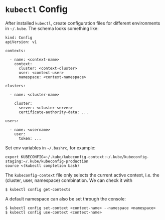 # `kubectl` Config

After installed `kubectl`, create configuration files for different environments in `~/.kube`. The schema looks something like:

```
kind: Config
apiVersion: v1

contexts:

  - name: <context-name>
    context:
      cluster: <context-cluster>
      user: <context-user>
      namespace: <context-namespace>

clusters:

  - name: <cluster-name>

    cluster:
      server: <cluster-server>
      certificate-authority-data: ...

users:

  - name: <username>
    user:
      token: ...
```

Set env variables in `~/.bashrc`, for example:

```
export KUBECONFIG=~/.kube/kubeconfig-context:~/.kube/kubeconfig-staging:~/.kube/kubeconfig-production
source <(kubectl completion bash)
```

The `kubeconfig-context` file only selects the current active context, i.e. the (cluster, user, namespace) combination. We can check it with

```console
$ kubectl config get-contexts
```

A default namespace can also be set through the console:

```console
$ kubectl config set-context <context-name> --namespace <namespace>
$ kubectl config use-context <context-name>
```
